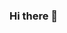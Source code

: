 ### Hi there 👋

<!--
**Frost9881/Frost9881** is a ✨ _special_ ✨ repository because its `README.md` (this file) appears on your GitHub profile.

Here are some ideas to get you started:

- 🔭 I’m currently working on finishing the JavaScript Path so I can find a job programming or start learning a new programming language.
- 🌱 I’m currently learning JavaScript at Softuni.
- 👯 I’m looking to collaborate on different projects and gain more experience.
- 🤔 I’m looking for help with more advanced (at least for me) problems during my studies at SoftUni.
- 💬 Ask me about movies or TV shows, I won't stop talking :D
- 📫 How to reach me: Best do it on discord: MaverickFrost#0858
- 😄 Pronouns: she/her
- ⚡ Fun fact: I graduated from Salford University, Manchester with a degree in Film Production.
-->

